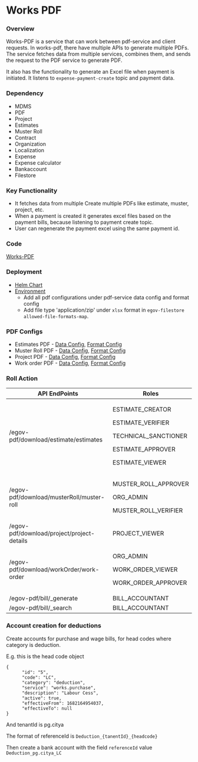 # Works PDF

### Overview

Works-PDF is a service that can work between pdf-service and client requests. In works-pdf, there have multiple APIs to generate multiple PDFs. The service fetches data from multiple services, combines them, and sends the request to the PDF service to generate PDF.

It also has the functionality to generate an Excel file when payment is initiated. It listens to `expense-payment-create` topic and payment data.

### Dependency&#x20;

* MDMS
* PDF
* Project
* Estimates
* Muster Roll&#x20;
* Contract
* Organization
* Localization
* Expense
* Expense calculator
* Bankaccount
* Filestore

### Key Functionality

* It fetches data from multiple Create multiple PDFs like estimate, muster, project, etc.
* When a payment is created it generates excel files based on the payment bills, because listening to payment create topic.
* User can regenerate the payment excel using the same payment id.



### Code

[Works-PDF](https://github.com/egovernments/DIGIT-Works/tree/master/utilities/works-pdf)

### Deployment

* [Helm Chart](https://github.com/egovernments/DIGIT-DevOps/tree/digit-works/deploy-as-code/helm/charts/digit-works/utilities/works-pdf)
* [Environment](https://github.com/egovernments/DIGIT-DevOps/blob/digit-works/deploy-as-code/helm/environments/works-dev.yaml)&#x20;
  * Add all pdf configurations under pdf-service data config and format config
  * Add file type 'application/zip' under `xlsx` format in `egov-filestore` `allowed-file-formats-map`.

### PDF Configs

* Estimates PDF - [Data Config](https://github.com/egovernments/works-configs/blob/UAT/pdf-service/data-config/estimate.json), [Format Config](https://github.com/egovernments/works-configs/blob/UAT/pdf-service/format-config/estimate.json)
* Muster Roll PDF - [Data Config](https://github.com/egovernments/works-configs/blob/UAT/pdf-service/data-config/nominal-muster-roll.json), [Format Config](https://github.com/egovernments/works-configs/blob/UAT/pdf-service/format-config/nominal-muster-roll.json)
* Project PDF - [Data Config](https://github.com/egovernments/works-configs/blob/UAT/pdf-service/data-config/project-detail.json), [Format Config](https://github.com/egovernments/works-configs/blob/UAT/pdf-service/format-config/project-detail.json)
* Work order PDF - [Data Config](https://github.com/egovernments/works-configs/blob/UAT/pdf-service/data-config/work-order.json), [Format Config](https://github.com/egovernments/works-configs/blob/UAT/pdf-service/format-config/work-order.json)

### Roll Action&#x20;

<table><thead><tr><th width="507.3333333333333">API EndPoints</th><th>Roles</th></tr></thead><tbody><tr><td>/egov-pdf/download/estimate/estimates</td><td><p>ESTIMATE_CREATOR</p><p>ESTIMATE_VERIFIER</p><p>TECHNICAL_SANCTIONER</p><p>ESTIMATE_APPROVER</p><p>ESTIMATE_VIEWER</p></td></tr><tr><td>/egov-pdf/download/musterRoll/muster-roll</td><td><p>MUSTER_ROLL_APPROVER</p><p>ORG_ADMIN</p><p>MUSTER_ROLL_VERIFIER</p></td></tr><tr><td>/egov-pdf/download/project/project-details</td><td>PROJECT_VIEWER</td></tr><tr><td>/egov-pdf/download/workOrder/work-order</td><td><p>ORG_ADMIN</p><p>WORK_ORDER_VIEWER</p><p>WORK_ORDER_APPROVER</p></td></tr><tr><td>/egov-pdf/bill/_generate</td><td>BILL_ACCOUNTANT</td></tr><tr><td>/egov-pdf/bill/_search</td><td>BILL_ACCOUNTANT</td></tr></tbody></table>

### Account creation for deductions

Create accounts for purchase and wage bills, for head codes where category is deduction.&#x20;

E.g. this is the head code object

```
{
      "id": "5",
      "code": "LC",
      "category": "deduction",
      "service": "works.purchase",
      "description": "Labour Cess",
      "active": true,
      "effectiveFrom": 1682164954037,
      "effectiveTo": null
}
```

And tenantId is pg.citya

The format of referenceId is `Deduction_{tanentId}_{headcode}`

Then create a bank account with the field `referenceId` value `Deduction_pg.citya_LC`
